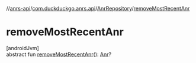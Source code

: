//[anrs-api](../../../index.md)/[com.duckduckgo.anrs.api](../index.md)/[AnrRepository](index.md)/[removeMostRecentAnr](remove-most-recent-anr.md)

# removeMostRecentAnr

[androidJvm]\
abstract fun [removeMostRecentAnr](remove-most-recent-anr.md)(): [Anr](../-anr/index.md)?
